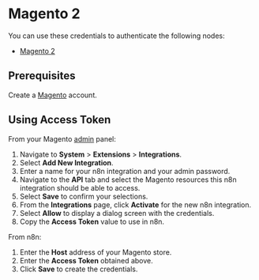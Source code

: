 # Magento 2

You can use these credentials to authenticate the following nodes:

- [Magento 2](/integrations/nodes/n8n-nodes-base.magento2/)

## Prerequisites

Create a [Magento](https://magento.com/) account.

## Using Access Token

From your Magento [admin](https://docs.magento.com/user-guide/stores/admin.html) panel:

1. Navigate to **System** > **Extensions** > **Integrations**.
2. Select **Add New Integration**.
3. Enter a name for your n8n integration and your admin password.
4. Navigate to the **API** tab and select the Magento resources this n8n integration should be able to access.
5. Select **Save** to confirm your selections.
6. From the **Integrations** page, click **Activate** for the new n8n integration.
7. Select **Allow** to display a dialog screen with the credentials.
8. Copy the **Access Token** value to use in n8n.

From n8n:

1. Enter the **Host** address of your Magento store.
2. Enter the **Access Token** obtained above.
3. Click **Save** to create the credentials.
